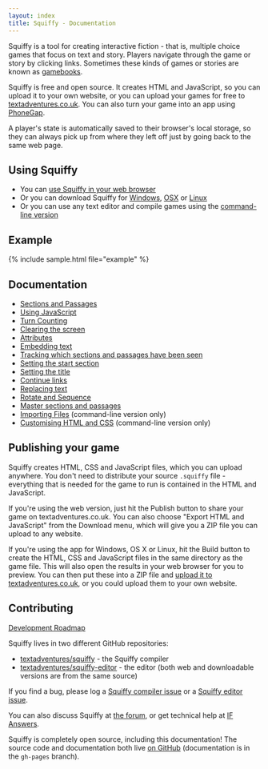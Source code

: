```yaml
---
layout: index
title: Squiffy - Documentation
---
```


Squiffy is a tool for creating interactive fiction - that is, multiple choice games that focus on text and story. Players navigate through the game or story by clicking links. Sometimes these kinds of games or stories are known as [gamebooks](http://en.wikipedia.org/wiki/Gamebook).

Squiffy is free and open source. It creates HTML and JavaScript, so you can upload it to your own website, or you can upload your games for free to [textadventures.co.uk](http://textadventures.co.uk). You can also turn your game into an app using [PhoneGap](http://phonegap.com/).

A player's state is automatically saved to their browser's local storage, so they can always pick up from where they left off just by going back to the same web page.

Using Squiffy
-------------

- You can [use Squiffy in your web browser](http://textadventures.co.uk/squiffy/editor)
- Or you can download Squiffy for [Windows](https://github.com/textadventures/squiffy-editor/releases/download/v4.0/Squiffy.4.0.Windows.exe), [OSX](https://github.com/textadventures/squiffy-editor/releases/download/v4.0/Squiffy.4.0.OS.X.dmg) or [Linux](https://github.com/textadventures/squiffy-editor/releases/download/v4.0/Squiffy.4.0.Linux.tar.gz)
- Or you can use any text editor and compile games using the [command-line version](cli.html)

Example
-------

{% include sample.html file="example" %}

Documentation
-------------

- [Sections and Passages](sections-passages.html)
- [Using JavaScript](javascript.html)
- [Turn Counting](turncount.html)
- [Clearing the screen](clear.html)
- [Attributes](attributes.html)
- [Embedding text](embed.html)
- [Tracking which sections and passages have been seen](seen.html)
- [Setting the start section](start.html)
- [Setting the title](title.html)
- [Continue links](continue.html)
- [Replacing text](replace.html)
- [Rotate and Sequence](rotate-sequence.html)
- [Master sections and passages](master.html)
- [Importing Files](import.html) (command-line version only)
- [Customising HTML and CSS](customise.html) (command-line version only)

Publishing your game
--------------------

Squiffy creates HTML, CSS and JavaScript files, which you can upload anywhere. You don't need to distribute your source `.squiffy` file - everything that is needed for the game to run is contained in the HTML and JavaScript.

If you're using the web version, just hit the Publish button to share your game on textadventures.co.uk. You can also choose "Export HTML and JavaScript" from the Download menu, which will give you a ZIP file you can upload to any website.

If you're using the app for Windows, OS X or Linux, hit the Build button to create the HTML, CSS and JavaScript files in the same directory as the game file. This will also open the results in your web browser for you to preview. You can then put these into a ZIP file and [upload it to textadventures.co.uk](http://textadventures.co.uk/create/submit), or you could upload them to your own website.

Contributing
------------

[Development Roadmap](roadmap.html)

Squiffy lives in two different GitHub repositories:

- [textadventures/squiffy](https://github.com/textadventures/squiffy) - the Squiffy compiler
- [textadventures/squiffy-editor](https://github.com/textadventures/squiffy-editor) - the editor (both web and downloadable versions are from the same source)

If you find a bug, please log a [Squiffy compiler issue](https://github.com/textadventures/squiffy/issues) or a [Squiffy editor issue](https://github.com/textadventures/squiffy-editor/issues).

You can also discuss Squiffy at [the forum](http://forum.textadventures.co.uk/viewforum.php?f=24), or get technical help at [IF Answers](http://ifanswers.com).

Squiffy is completely open source, including this documentation! The source code and documentation both live [on GitHub](https://github.com/textadventures/squiffy) (documentation is in the `gh-pages` branch).